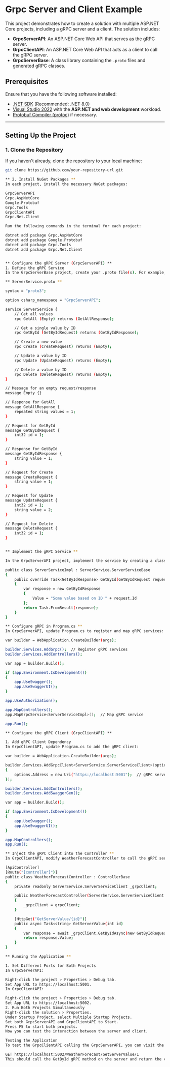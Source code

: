 # Grpc Server and Client Example

This project demonstrates how to create a solution with multiple ASP.NET Core projects, including a gRPC server and a client. The solution includes:

- **GrpcServerAPI**: An ASP.NET Core Web API that serves as the gRPC server.
- **GrpcClientAPI**: An ASP.NET Core Web API that acts as a client to call the gRPC server.
- **GrpcServerBase**: A class library containing the `.proto` files and generated gRPC classes.

## Prerequisites

Ensure that you have the following software installed:

- [.NET SDK](https://dotnet.microsoft.com/download/dotnet) (Recommended: .NET 8.0)
- [Visual Studio 2022](https://visualstudio.microsoft.com/) with the **ASP.NET and web development** workload.
- [Protobuf Compiler (protoc)](https://grpc.io/docs/protoc-installation/) if necessary.

---

## Setting Up the Project

### 1. Clone the Repository

If you haven't already, clone the repository to your local machine:
```bash
git clone https://github.com/your-repository-url.git

** 2. Install NuGet Packages **
In each project, install the necessary NuGet packages:

GrpcServerAPI
Grpc.AspNetCore
Google.Protobuf
Grpc.Tools
GrpcClientAPI
Grpc.Net.Client

Run the following commands in the terminal for each project:

dotnet add package Grpc.AspNetCore
dotnet add package Google.Protobuf
dotnet add package Grpc.Tools
dotnet add package Grpc.Net.Client


** Configure the gRPC Server (GrpcServerAPI) **
1. Define the gRPC Service
In the GrpcServerBase project, create your .proto file(s). For example, create a file named ServerService.proto with the following content:

** ServerService.proto **

syntax = "proto3";

option csharp_namespace = "GrpcServerAPI";

service ServerService {
    // Get all values
    rpc GetAll (Empty) returns (GetAllResponse);

    // Get a single value by ID
    rpc GetById (GetByIdRequest) returns (GetByIdResponse);

    // Create a new value
    rpc Create (CreateRequest) returns (Empty);

    // Update a value by ID
    rpc Update (UpdateRequest) returns (Empty);

    // Delete a value by ID
    rpc Delete (DeleteRequest) returns (Empty);
}

// Message for an empty request/response
message Empty {}

// Response for GetAll
message GetAllResponse {
    repeated string values = 1;
}

// Request for GetById
message GetByIdRequest {
    int32 id = 1;
}

// Response for GetById
message GetByIdResponse {
    string value = 1;
}

// Request for Create
message CreateRequest {
    string value = 1;
}

// Request for Update
message UpdateRequest {
    int32 id = 1;
    string value = 2;
}

// Request for Delete
message DeleteRequest {
    int32 id = 1;
}


** Implement the gRPC Service **

In the GrpcServerAPI project, implement the service by creating a class ServerServiceImpl:

public class ServerServiceImpl : ServerService.ServerServiceBase
{
    public override Task<GetByIdResponse> GetById(GetByIdRequest request, ServerCallContext context)
    {
        var response = new GetByIdResponse
        {
            Value = "Some value based on ID " + request.Id
        };
        return Task.FromResult(response);
    }
}

** Configure gRPC in Program.cs ** 
In GrpcServerAPI, update Program.cs to register and map gRPC services:

var builder = WebApplication.CreateBuilder(args);

builder.Services.AddGrpc();  // Register gRPC services
builder.Services.AddControllers();

var app = builder.Build();

if (app.Environment.IsDevelopment())
{
    app.UseSwagger();
    app.UseSwaggerUI();
}

app.UseAuthorization();

app.MapControllers();
app.MapGrpcService<ServerServiceImpl>();  // Map gRPC service

app.Run();

** Configure the gRPC Client (GrpcClientAPI) **

1. Add gRPC Client Dependency
In GrpcClientAPI, update Program.cs to add the gRPC client:

var builder = WebApplication.CreateBuilder(args);

builder.Services.AddGrpcClient<ServerService.ServerServiceClient>(options =>
{
    options.Address = new Uri("https://localhost:5001");  // gRPC server URL
});

builder.Services.AddControllers();
builder.Services.AddSwaggerGen();

var app = builder.Build();

if (app.Environment.IsDevelopment())
{
    app.UseSwagger();
    app.UseSwaggerUI();
}

app.MapControllers();
app.Run();

** Inject the gRPC Client into the Controller **
In GrpcClientAPI, modify WeatherForecastController to call the gRPC server:

[ApiController]
[Route("[controller]")]
public class WeatherForecastController : ControllerBase
{
    private readonly ServerService.ServerServiceClient _grpcClient;

    public WeatherForecastController(ServerService.ServerServiceClient grpcClient)
    {
        _grpcClient = grpcClient;
    }

    [HttpGet("GetServerValue/{id}")]
    public async Task<string> GetServerValue(int id)
    {
        var response = await _grpcClient.GetByIdAsync(new GetByIdRequest { Id = id });
        return response.Value;
    }
}

** Running the Application **

1. Set Different Ports for Both Projects
In GrpcServerAPI:

Right-click the project > Properties > Debug tab.
Set App URL to https://localhost:5001.
In GrpcClientAPI:

Right-click the project > Properties > Debug tab.
Set App URL to https://localhost:5002.
2. Run Both Projects Simultaneously
Right-click the solution > Properties.
Under Startup Project, select Multiple Startup Projects.
Set both GrpcServerAPI and GrpcClientAPI to Start.
Press F5 to start both projects.
Now you can test the interaction between the server and client.

Testing the Application
To test the GrpcClientAPI calling the GrpcServerAPI, you can visit the following endpoint in a browser or use Postman:

GET https://localhost:5002/WeatherForecast/GetServerValue/1
This should call the GetById gRPC method on the server and return the value.


